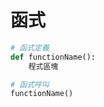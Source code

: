 # 函式 <a name="functions"></a>

```python
# 函式定義
def functionName():
    程式區塊

# 函式呼叫
functionName()
```
